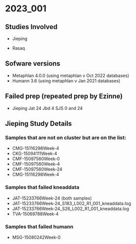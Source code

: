 # 2023_001

## Studies Involved

- Jieping

- Rasaq

 ## Sofware versions
- Metaphlan 4.0.0 (using metaphlan v Oct 2022 databases)
- Humann 3.6 (using metaphlan v Jan 2021 databases)

## Failed prep (repeated prep by Ezinne)
- Jieping
Jat 24
Jbd 4
SJS 0 and 24

## Jieping Study Details
### Samples that are not on cluster but are on the list: 
- CMG-15116298Week-4
- CKG-15094111Week-4
- CMF-15097560Week-0
- CMF-15097560Week-4
- CMF-15097560Week-24
- CMG-15116298Week-4
### Samples that failed kneaddata 
- JAT-15233766Week-24 (both samples)
 - JAT-15233766Week-24_S183_L002_R1_001_kneaddata.log
 - JAT-15233766Week-24_S26_L002_R1_001_kneaddata.log
- TVA-15069788Week-4
### Samples that failed humann
- MSG-15080242Week-0
